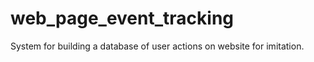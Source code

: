 <h1>web_page_event_tracking</h1>
System for building a database of user actions on website for imitation.
